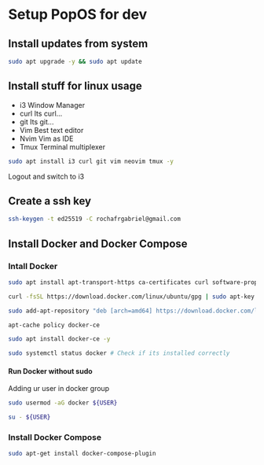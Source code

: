 # Setup PopOS for dev

## Install updates from system
```bash
sudo apt upgrade -y && sudo apt update
```

## Install stuff for linux usage
 - i3 Window Manager
 - curl Its curl...
 - git Its git...
 - Vim Best text editor
 - Nvim Vim as IDE
 - Tmux Terminal multiplexer
```bash
sudo apt install i3 curl git vim neovim tmux -y
```
Logout and switch to i3

## Create a ssh key
```bash
ssh-keygen -t ed25519 -C rochafrgabriel@gmail.com
```

## Install Docker and Docker Compose

### Intall Docker
```bash
sudo apt install apt-transport-https ca-certificates curl software-properties-common -y

curl -fsSL https://download.docker.com/linux/ubuntu/gpg | sudo apt-key add -

sudo add-apt-repository "deb [arch=amd64] https://download.docker.com/linux/ubuntu focal stable"

apt-cache policy docker-ce

sudo apt install docker-ce -y

sudo systemctl status docker # Check if its installed correctly
```
#### Run Docker without sudo
Adding ur user in docker group
```bash
sudo usermod -aG docker ${USER}

su - ${USER}
```
### Install Docker Compose
```bash
sudo apt-get install docker-compose-plugin
```
